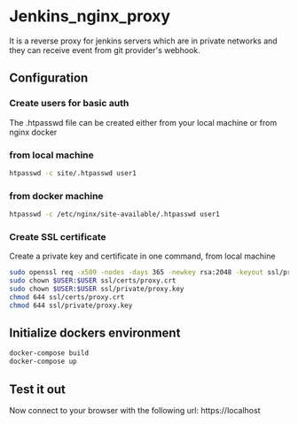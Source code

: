 # Jenkins_nginx_proxy

It is a reverse proxy for jenkins servers which are in private networks and they can receive event from git provider's webhook.

## Configuration

### Create users for basic auth
The .htpasswd file can be created either from your local machine or from nginx docker 

### from local machine
```bash
htpasswd -c site/.htpasswd user1
```
### from docker machine
```bash
htpasswd -c /etc/nginx/site-available/.htpasswd user1
```

### Create SSL certificate

Create a private key and certificate in one command, from local machine

```bash
sudo openssl req -x509 -nodes -days 365 -newkey rsa:2048 -keyout ssl/private/proxy.key -out ssl/certs/proxy.crt
sudo chown $USER:$USER ssl/certs/proxy.crt 
sudo chown $USER:$USER ssl/private/proxy.key
chmod 644 ssl/certs/proxy.crt
chmod 644 ssl/private/proxy.key
```

## Initialize dockers environment 

```bash
docker-compose build
docker-compose up
```

## Test it out
Now connect to your browser with the following url: https://localhost
